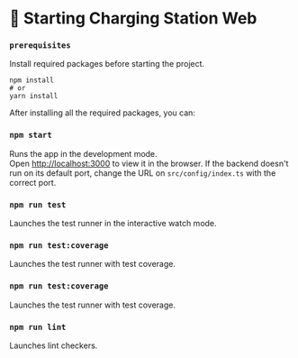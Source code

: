 # 🚀 Starting Charging Station Web


### `prerequisites`
Install required packages before starting the project.

```
npm install
# or
yarn install
```



After installing all the required packages, you can:


### `npm start`

Runs the app in the development mode.\
Open [http://localhost:3000](http://localhost:3000) to view it in the browser.
If the backend doesn't run on its default port, change the URL on ```src/config/index.ts``` with the correct port.


### `npm run test`

Launches the test runner in the interactive watch mode.

### `npm run test:coverage`

Launches the test runner with test coverage.

### `npm run test:coverage`

Launches the test runner with test coverage.

### `npm run lint`

Launches lint checkers.
